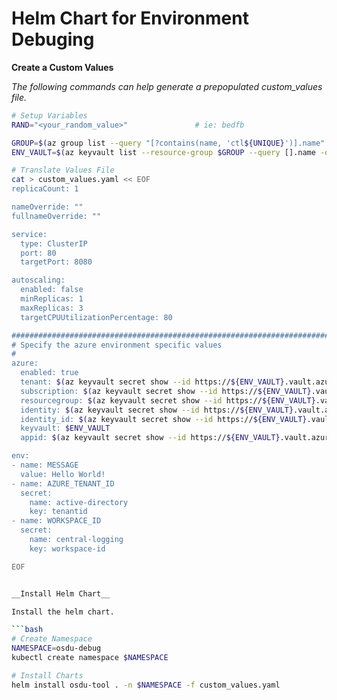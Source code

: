 # Helm Chart for Environment Debuging

__Create a Custom Values__

_The following commands can help generate a prepopulated custom_values file._
```bash
# Setup Variables
RAND="<your_random_value>"               # ie: bedfb

GROUP=$(az group list --query "[?contains(name, 'ctl${UNIQUE}')].name" -otsv)
ENV_VAULT=$(az keyvault list --resource-group $GROUP --query [].name -otsv)

# Translate Values File
cat > custom_values.yaml << EOF
replicaCount: 1

nameOverride: ""
fullnameOverride: ""

service:
  type: ClusterIP
  port: 80
  targetPort: 8080

autoscaling:
  enabled: false
  minReplicas: 1
  maxReplicas: 3
  targetCPUUtilizationPercentage: 80

################################################################################
# Specify the azure environment specific values
#
azure:
  enabled: true
  tenant: $(az keyvault secret show --id https://${ENV_VAULT}.vault.azure.net/secrets/tenant-id --query value -otsv)
  subscription: $(az keyvault secret show --id https://${ENV_VAULT}.vault.azure.net/secrets/subscription-id --query value -otsv)
  resourcegroup: $(az keyvault secret show --id https://${ENV_VAULT}.vault.azure.net/secrets/base-name-cr --query value -otsv)-rg
  identity: $(az keyvault secret show --id https://${ENV_VAULT}.vault.azure.net/secrets/base-name-cr --query value -otsv)-osdu-identity
  identity_id: $(az keyvault secret show --id https://${ENV_VAULT}.vault.azure.net/secrets/osdu-identity-id --query value -otsv)
  keyvault: $ENV_VAULT
  appid: $(az keyvault secret show --id https://${ENV_VAULT}.vault.azure.net/secrets/aad-client-id --query value -otsv)

env:
- name: MESSAGE
  value: Hello World!
- name: AZURE_TENANT_ID
  secret:
    name: active-directory
    key: tenantid
- name: WORKSPACE_ID
  secret:
    name: central-logging
    key: workspace-id

EOF


__Install Helm Chart__

Install the helm chart.

```bash
# Create Namespace
NAMESPACE=osdu-debug
kubectl create namespace $NAMESPACE

# Install Charts
helm install osdu-tool . -n $NAMESPACE -f custom_values.yaml
```

